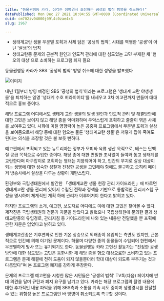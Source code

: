 ```yaml
---
title: "동물권행동 카라, 심각한 생명경시 조장하는 공생의 법칙 방영을 취소하라!"
datePublished: Mon Dec 27 2021 10:04:55 GMT+0000 (Coordinated Universal Time)
cuid: cm702iv04000j09l4c0zae4x3
slug: 2967

---
```



- 생태계교란 생물 무분별 포획과 사체 담은 '공생의 법칙', 시대를 역행한 '공생'이 아닌 '살생'의 법칙
- 생태교란종 문제의 근본적 원인과 인도적 관리에 대한 심도있는 고민 부재한 채 '혐오의 대상'으로 소비하는 프로그램 폐지 필요

동물권행동 카라가 SBS '공생의 법칙' 방영 취소에 대한 성명을 발표했다

![이미지](https://cdn.hashnode.com/res/hashnode/image/upload/v1739253323954/5422e153-c6ae-4e4f-8873-e1660c689364.png)

내년 1월부터 방영 예정인 SBS '공생의 법칙'이라는 프로그램은 '생태계 교란 야생생물'을 퇴치하는 일명 '생태계 수호 버라이어티'를 내세우고 3차 예고편까지 만들며 대대적으로 홍보 중이다.

해당 프로그램 어디에서도 생태계 교란 생물의 발생 원인과 인도적 관리 및 해결방안에 대한 고민은 보이지 않고 해당 종을 악마화하며 우악스럽게 포획하고 줄줄이 엮은 사체를 보여주고 있다. 사회에 미칠 영향력이 높은 공중파 프로그램에서 무분별 포획과 살상을 보여줌으로써 해당 종에 대한 혐오는 물론 '생태계교란 생물'은 저렇게 잡아 죽여도 된다는 의식을 조장할 것은 불 보듯 뻔하다.

예고편에서 포획되고 있는 뉴트리아는 정부가 모피와 육류 생산 목적으로, 베스는 단백질 공급 목적으로 수입한 종이다. 해당 종에 대한 면밀한 조사없이 들여와 놓고 생태계를 교란한다며 마구잡이로 포획하는 행태는 지양되어야 하고, 인간의 무지로 살상 대상이 되는 생명에 대한 성숙한 성찰과 진정한 공생을 고민해야 함에도 불구하고 오히려 메이저 방송사에서 살상을 다루는 상황이 개탄스럽다.

환경부와 국립생태원에서 발간한 「생태계교란 생물 현장 관리 가이드라인」에 따르면 생태계교란 생물 관리에 있어서 수립된 전략과 정책을 기반으로 통합적인 관리시스템 구성을 명시하며 체계적인 계획 하에 관리가 이루어져야 한다고 밝히고 있다.

하지만 프로그램의 소개, 예고편, 보도자료 어디에도 이에 대한 고민은 찾아볼 수 없다. 제작진은 국립생태원의 전문가 자문을 받았다고 밝혔으나 국립생태원에 문의한 결과 생태교란종의 유입경로, 관리지침 등 가이드라인에 나와 있는 내용만 전달했을 뿐 포획에 관한 자문은 없었다고 밝히고 있다.

생태계교란종은 기후변화로 인한 기온 상승으로 외래종이 유입되는 측면도 있지만, 근본적으로 인간에 의해 야기된 문제이다. 하물며 다양한 종의 동물들이 수입되어 한편에서 무분별하게 방사 또는 유기되기도 한다. 동물권행동 카라 고현선 활동가는 "진정한 공생 방안에 대한 심도있는 고민은 등한시한 채 해당 종을 혐오 대상으로만 소비하고 있는 프로그램은 문제 해결에 전혀 도움이 되지 않을뿐더러 학대 대상이 되도록 부추기는 것과 다름없다"며 본 프로그램 폐지를 강하게 주장한다.

문제의 프로그램 예고편을 시청한 많은 시민들은 '공생의 법칙' TV톡(다음) 페이지에 반대 의견을 달며 규탄과 폐지 요구를 남기고 있다. 카라는 해당 프로그램의 촬영 내용에 대한 추가적인 내용 파악을 위해 SBS측과 소통을 계속 시도 중이며 생명경시를 전달할 수 있는 위험성 높은 프로그램인 바 방영이 취소되도록 촉구할 것이다.